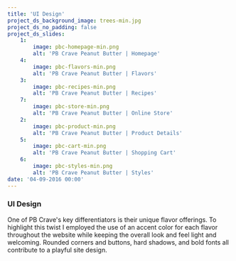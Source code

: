 ```yaml
---
title: 'UI Design'
project_ds_background_image: trees-min.jpg
project_ds_no_padding: false
project_ds_slides:
    1:
        image: pbc-homepage-min.png
        alt: 'PB Crave Peanut Butter | Homepage'
    4:
        image: pbc-flavors-min.png
        alt: 'PB Crave Peanut Butter | Flavors'
    3:
        image: pbc-recipes-min.png
        alt: 'PB Crave Peanut Butter | Recipes'
    7:
        image: pbc-store-min.png
        alt: 'PB Crave Peanut Butter | Online Store'
    2:
        image: pbc-product-min.png
        alt: 'PB Crave Peanut Butter | Product Details'
    5:
        image: pbc-cart-min.png
        alt: 'PB Crave Peanut Butter | Shopping Cart'
    6:
        image: pbc-styles-min.png
        alt: 'PB Crave Peanut Butter | Styles'
date: '04-09-2016 00:00'
---
```


### UI Design
One of PB Crave's key differentiators is their unique flavor offerings. To highlight this twist I employed the use of an accent color for each flavor throughout the website while keeping the overall look and feel light and welcoming. Rounded corners and buttons, hard shadows, and bold fonts all contribute to a playful site design.